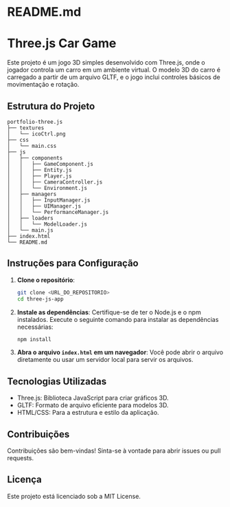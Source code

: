 # README.md

# Three.js Car Game

Este projeto é um jogo 3D simples desenvolvido com Three.js, onde o jogador controla um carro em um ambiente virtual. O modelo 3D do carro é carregado a partir de um arquivo GLTF, e o jogo inclui controles básicos de movimentação e rotação.

## Estrutura do Projeto

```
portfolio-three.js
├── textures
│   └── icoCtrl.png
├── css
│   └── main.css
├── js
│   ├── components
│   │   ├── GameComponent.js
│   │   ├── Entity.js
│   │   ├── Player.js
│   │   ├── CameraController.js
│   │   └── Environment.js
│   ├── managers
│   │   ├── InputManager.js
│   │   ├── UIManager.js
│   │   └── PerformanceManager.js
│   ├── loaders
│   │   └── ModelLoader.js
│   └── main.js
├── index.html
└── README.md
```

## Instruções para Configuração

1. **Clone o repositório**:
   ```bash
   git clone <URL_DO_REPOSITORIO>
   cd three-js-app
   ```

2. **Instale as dependências**:
   Certifique-se de ter o Node.js e o npm instalados. Execute o seguinte comando para instalar as dependências necessárias:
   ```bash
   npm install
   ```

3. **Abra o arquivo `index.html` em um navegador**:
   Você pode abrir o arquivo diretamente ou usar um servidor local para servir os arquivos.

## Tecnologias Utilizadas

- Three.js: Biblioteca JavaScript para criar gráficos 3D.
- GLTF: Formato de arquivo eficiente para modelos 3D.
- HTML/CSS: Para a estrutura e estilo da aplicação.

## Contribuições

Contribuições são bem-vindas! Sinta-se à vontade para abrir issues ou pull requests.

## Licença

Este projeto está licenciado sob a MIT License.